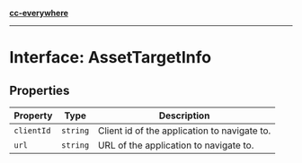 [**cc-everywhere**](../../../../../index.md)

***

# Interface: AssetTargetInfo

## Properties

| Property | Type | Description |
| ------ | ------ | ------ |
| <a id="clientid"></a> `clientId` | `string` | Client id of the application to navigate to. |
| <a id="url"></a> `url` | `string` | URL of the application to navigate to. |
